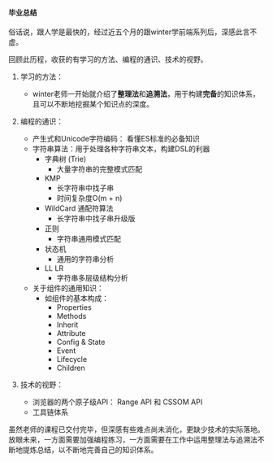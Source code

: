 #### 毕业总结

俗话说，跟人学是最快的，经过近五个月的跟winter学前端系列后，深感此言不虚。

回顾此历程，收获的有学习的方法、编程的通识、技术的视野。

1. 学习的方法：
    * winter老师一开始就介绍了**整理法**和**追溯法**，用于构建**完备**的知识体系，且可以不断地挖掘某个知识点的深度。

2. 编程的通识：
    * 产生式和Unicode字符编码： 看懂ES标准的必备知识
    * 字符串算法：用于处理各种字符串文本，构建DSL的利器    
        * 字典树 (Trie)
            * 大量字符串的完整模式匹配
        * KMP
            * 长字符串中找子串 
            * 时间复杂度O(m + n)
        * WildCard 通配符算法
            * 长字符串中找子串升级版
        * 正则
            * 字符串通用模式匹配
        * 状态机
            * 通用的字符串分析
        * LL LR
            * 字符串多层级结构分析
    * 关于组件的通用知识：
        * 如组件的基本构成：
            * Properties
            * Methods
            * Inherit
            * Attribute
            * Config & State
            * Event
            * Lifecycle
            * Children

3. 技术的视野：
    * 浏览器的两个原子级API： Range API 和 CSSOM API
    * 工具链体系

虽然老师的课程已交付完毕，但深感有些难点尚未消化，更缺少技术的实际落地。放眼未来，一方面需要加强编程练习，一方面需要在工作中运用整理法与追溯法不断地提炼总结，以不断地完善自己的知识体系。
